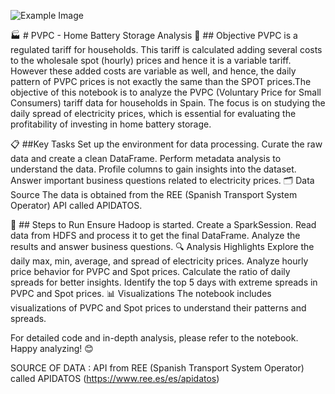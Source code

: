 

![Example Image](electricity.png)



🏭 # PVPC - Home Battery Storage Analysis
🎯 ## Objective
PVPC is a regulated tariff for households. This tariff is calculated adding several costs to the wholesale spot (hourly) prices and hence it is a variable tariff. However these added costs are variable as well, and hence, the daily pattern of PVPC prices is not exactly the same than the SPOT prices.The objective of this notebook is to analyze the PVPC (Voluntary Price for Small Consumers) tariff data for households in Spain. The focus is on studying the daily spread of electricity prices, which is essential for evaluating the profitability of investing in home battery storage.

📋 ##Key Tasks
Set up the environment for data processing.
Curate the raw data and create a clean DataFrame.
Perform metadata analysis to understand the data.
Profile columns to gain insights into the dataset.
Answer important business questions related to electricity prices.
🗂️ Data Source
The data is obtained from the REE (Spanish Transport System Operator) API called APIDATOS.

🚀 ## Steps to Run
Ensure Hadoop is started.
Create a SparkSession.
Read data from HDFS and process it to get the final DataFrame.
Analyze the results and answer business questions.
🔍 Analysis Highlights
Explore the daily max, min, average, and spread of electricity prices.
Analyze hourly price behavior for PVPC and Spot prices.
Calculate the ratio of daily spreads for better insights.
Identify the top 5 days with extreme spreads in PVPC and Spot prices.
📊 Visualizations
The notebook includes visualizations of PVPC and Spot prices to understand their patterns and spreads.

For detailed code and in-depth analysis, please refer to the notebook. Happy analyzing! 😊
 

SOURCE OF DATA : API from REE (Spanish Transport System Operator) called APIDATOS (https://www.ree.es/es/apidatos)
